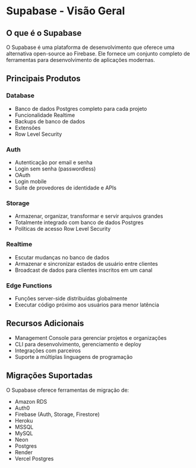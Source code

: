 # Supabase - Visão Geral

## O que é o Supabase

O Supabase é uma plataforma de desenvolvimento que oferece uma alternativa open-source ao Firebase. Ele fornece um conjunto completo de ferramentas para desenvolvimento de aplicações modernas.

## Principais Produtos

### Database
- Banco de dados Postgres completo para cada projeto
- Funcionalidade Realtime
- Backups de banco de dados
- Extensões
- Row Level Security

### Auth
- Autenticação por email e senha
- Login sem senha (passwordless)
- OAuth
- Login mobile
- Suite de provedores de identidade e APIs

### Storage
- Armazenar, organizar, transformar e servir arquivos grandes
- Totalmente integrado com banco de dados Postgres
- Políticas de acesso Row Level Security

### Realtime
- Escutar mudanças no banco de dados
- Armazenar e sincronizar estados de usuário entre clientes
- Broadcast de dados para clientes inscritos em um canal

### Edge Functions
- Funções server-side distribuídas globalmente
- Executar código próximo aos usuários para menor latência

## Recursos Adicionais

- Management Console para gerenciar projetos e organizações
- CLI para desenvolvimento, gerenciamento e deploy
- Integrações com parceiros
- Suporte a múltiplas linguagens de programação

## Migrações Suportadas

O Supabase oferece ferramentas de migração de:
- Amazon RDS
- Auth0
- Firebase (Auth, Storage, Firestore)
- Heroku
- MSSQL
- MySQL
- Neon
- Postgres
- Render
- Vercel Postgres
